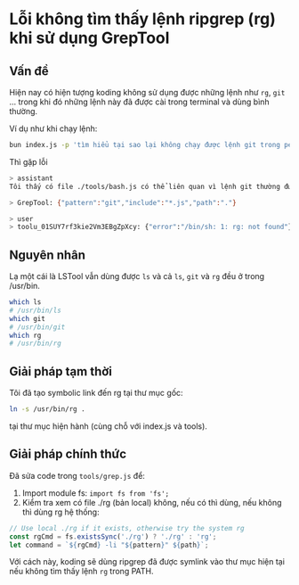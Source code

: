 # Lỗi không tìm thấy lệnh ripgrep (rg) khi sử dụng GrepTool

## Vấn đề

Hiện nay có hiện tượng koding không sử dụng được những lệnh như `rg`, `git` ... trong khi đó những lệnh này đã được cài trong terminal và dùng bình thường.

Ví dụ như khi chạy lệnh:
```sh
bun index.js -p 'tìm hiểu tại sao lại không chạy được lệnh git trong persistent_shell.js mặc dù tôi đã cài và đang chạy nó bình thường trong terminal'
```

Thì gặp lỗi
```sh
> assistant
Tôi thấy có file ./tools/bash.js có thể liên quan vì lệnh git thường được thực thi thông qua bash. Hãy kiểm tra xem có ràng buộc git trong file này:

> GrepTool: {"pattern":"git","include":"*.js","path":"."}

> user
> toolu_01SUY7rf3kie2Vm3EBgZpXcy: {"error":"/bin/sh: 1: rg: not found"}
```

## Nguyên nhân

Lạ một cái là LSTool vẫn dùng được `ls` và cả `ls`, `git` và `rg` đều ở trong /usr/bin.
```sh
which ls
# /usr/bin/ls
which git
# /usr/bin/git
which rg
# /usr/bin/rg
```

## Giải pháp tạm thời

Tôi đã tạo symbolic link đến rg tại thư mục gốc:
```sh
ln -s /usr/bin/rg .
```
tại thư mục hiện hành (cùng chỗ với index.js và tools).

## Giải pháp chính thức

Đã sửa code trong `tools/grep.js` để:
1. Import module fs: `import fs from 'fs';`
2. Kiểm tra xem có file ./rg (bản local) không, nếu có thì dùng, nếu không thì dùng rg hệ thống:
```javascript
// Use local ./rg if it exists, otherwise try the system rg
const rgCmd = fs.existsSync('./rg') ? './rg' : 'rg';
let command = `${rgCmd} -li "${pattern}" ${path}`;
```

Với cách này, koding sẽ dùng ripgrep đã được symlink vào thư mục hiện tại nếu không tìm thấy lệnh `rg` trong PATH.